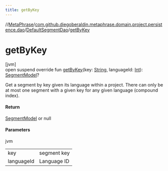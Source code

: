 ```yaml
---
title: getByKey
---
```

//[MetaPhrase](../../../index.html)/[com.github.diegoberaldin.metaphrase.domain.project.persistence.dao](../index.html)/[DefaultSegmentDao](index.html)/[getByKey](get-by-key.html)



# getByKey



[jvm]\
open suspend override fun [getByKey](get-by-key.html)(key: [String](https://kotlinlang.org/api/latest/jvm/stdlib/kotlin/-string/index.html), languageId: [Int](https://kotlinlang.org/api/latest/jvm/stdlib/kotlin/-int/index.html)): [SegmentModel](../../com.github.diegoberaldin.metaphrase.domain.project.data/-segment-model/index.html)?



Get a segment by key given its language within a project. There can only be at most one segment with a given key for any given language (compound index).



#### Return



[SegmentModel](../../com.github.diegoberaldin.metaphrase.domain.project.data/-segment-model/index.html) or null



#### Parameters


jvm

| | |
|---|---|
| key | segment key |
| languageId | Language ID |




